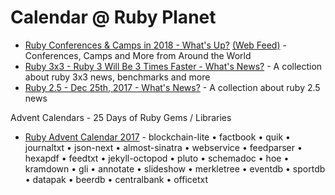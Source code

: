 # Calendar @ Ruby Planet


- [Ruby Conferences & Camps in 2018 - What's Up?](2018) [(Web Feed)](feed.xml) - Conferences, Camps and More from Around the World
- [Ruby 3x3 - Ruby 3 Will Be 3 Times Faster - What's News?](ruby3x3) - A collection about ruby 3x3 news, benchmarks and more
- [Ruby 2.5 - Dec 25th, 2017 - What's News?](ruby25) - A collection about ruby 2.5 news



Advent Calendars - 25 Days of Ruby Gems / Libraries

- [Ruby Advent Calendar 2017](advent2017) - blockchain-lite • factbook • quik • journaltxt • json-next • almost-sinatra •  webservice • feedparser • hexapdf •  feedtxt • jekyll-octopod • pluto • schemadoc • hoe • kramdown • gli • annotate • slideshow • merkletree • eventdb • sportdb • datapak • beerdb • centralbank • officetxt
